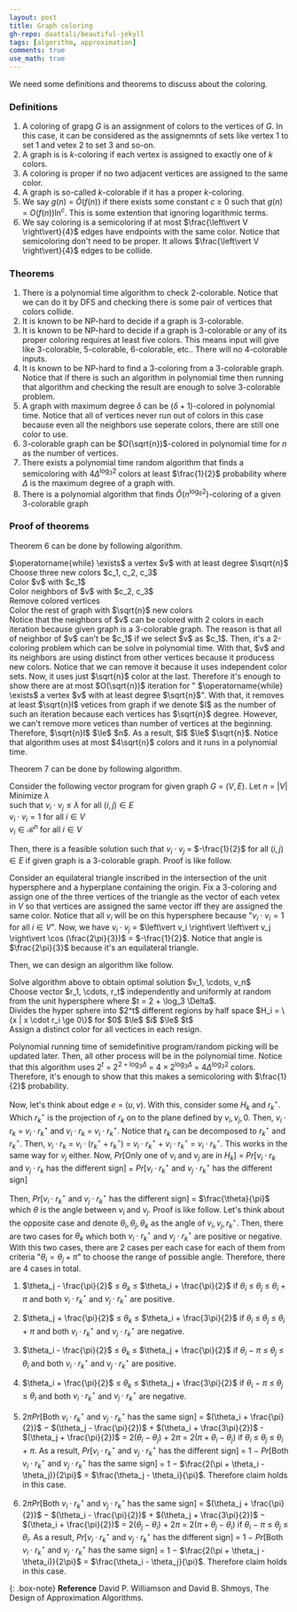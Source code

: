 ```yaml
---
layout: post
title: Graph coloring
gh-repo: daattali/beautiful-jekyll
tags: [algorithm, approximation]
comments: true
use_math: true
---
```


We need some definitions and theorems to discuss about the coloring.

### Definitions
1. A coloring of grapg $G$ is an assignment of colors to the vertices of $G$.
In this case, it can be considered as the assignemnts of sets like vertex 1 to set 1 and vetex 2 to set 3 and so-on.
2. A graph is is $k$-coloring if each vertex is assigned to exactly one of $k$ colors.
3. A coloring is proper if no two adjacent vertices are assigned to the same color.
4. A graph is so-called $k$-colorable if it has a proper $k$-coloring.
5. We say $g(n)$ $=$ $\tilde{O}(f(n))$ if there exists some constant $c$ $\ge$ $0$ such that $g(n)$ $=$ $O(f(n))\ln^c$.
This is some extention that ignoring logarithmic terms.
6. We say coloring is a semicoloring if at most $\frac{\left\vert V \right\vert}{4}$ edges have endpoints with the same color.
Notice that semicoloring don't need to be proper.
It allows $\frac{\left\vert V \right\vert}{4}$ edges to be collide.

### Theorems
1. There is a polynomial time algorithm to check 2-colorable.
Notice that we can do it by DFS and checking there is some pair of vertices that colors collide.
2. It is known to be NP-hard to decide if a graph is 3-colorable.
3. It is known to be NP-hard to decide if a graph is 3-colorable or any of its proper coloring requires at least five colors.
This means input will give like 3-colorable, 5-colorable, 6-colorable, etc..
There will no 4-colorable inputs.
4. It is known to be NP-hard to find a 3-coloring from a 3-colorable graph.
Notice that if there is such an algorithm in polynomial time then running that algorithm and checking the result are enough to solve 3-colorable problem.
5. A graph with maximum degree $\delta$ can be $(\delta + 1)$-colored in polynomial time.
Notice that all of vertices never run out of colors in this case because even all the neighbors use seperate colors, there are still one color to use.
6. 3-colorable graph can be $O(\sqrt{n})$-colored in polynomial time for $n$ as the number of vertices.
7. There exists a polynomial time random algorithm that finds a semicoloring with $4\Delta^{\log_3 2}$ colors at least $\frac{1}{2}$ probability where $\Delta$ is the maximum degree of a graph with.
8. There is a polynomial algorithm that finds $\tilde{O}(n^{\log_6 2})$-coloring of a given 3-colorable graph

### Proof of theorems

Theorem 6 can be done by following algorithm.
<div class="alg">
    $\operatorname{while} \exists$ a vertex $v$ with at least degree $\sqrt{n}$<br>
    <div class="alg">
        Choose three new colors $c_1, c_2, c_3$<br>
        Color $v$ with $c_1$<br>
        Color neighbors of $v$ with $c_2, c_3$<br>
        Remove colored vertices
    </div>
    Color the rest of graph with $\sqrt{n}$ new colors
</div>
Notice that the neighbors of $v$ can be colored with 2 colors in each iteration because given graph is a 3-colorable graph.
The reason is that all of neighbor of $v$ can't be $c_1$ if we select $v$ as $c_1$.
Then, it's a 2-coloring problem which can be solve in polynomial time.
With that, $v$ and its neighbors are using distinct from other vertices because it producess new colors.
Notice that we can remove it because it uses independent color sets.
Now, it uses just $\sqrt{n}$ color at the last.
Therefore it's enough to show there are at most $O(\sqrt{n})$ iteration for " $\operatorname{while} \exists$ a vertex $v$ with at least degree $\sqrt{n}$".
With that, it removes at least $\sqrt{n}I$ vetices from graph if we denote $I$ as the number of such an iteration because each vertices has $\sqrt{n}$ degree.
However, we can't remove more vetices than number of vertices at the beginning.
Therefore, $\sqrt{n}I$ $\le$ $n$.
As a result, $I$ $\le$ $\sqrt{n}$.
Notice that algorithm uses at most $4\sqrt{n}$ colors and it runs in a polynomial time.

Theorem 7 can be done by following algorithm.

Consider the following vector program for given graph $G$ $=$ $(V,E)$.
Let $n$ $=$ $\left\vert V \right\vert$
Minimize $\lambda$<br>
such that
    $v_i \cdot v_j \le \lambda$ for all $(i, j) \in E$<br>
    $v_i \cdot v_i = 1$ for all $i \in V$<br>
    $v_i \in \mathcal{R}^n$ for all $i \in V$<br>

Then, there is a feasible solution such that $v_i \cdot v_j$ $=$ $-\frac{1}{2}$ for all $(i,j) \in E$ if given graph is a 3-colorable graph.
Proof is like follow.

Consider an equilateral triangle inscribed in the intersection of the unit hypersphere and a hyperplane containing the origin.
Fix a 3-coloring and assign one of the three vertices of the triangle as the vector of each vetex in $V$ so that vertices are assigned the same vector iff they are assigned the same color.
Notice that all $v_i$ will be on this hypersphere because "$v_i \cdot v_i = 1$ for all $i \in V$".
Now, we have $v_i \cdot v_j$ $=$ $\left\vert v_i \right\vert \left\vert v_j \right\vert \cos (\frac{2\pi}{3})$ $=$ $-\frac{1}{2}$.
Notice that angle is $\frac{2\pi}{3}$ because it's an equilateral triangle.

Then, we can design an algorithm like follow.
<div class="alg">
    Solve algorithm above to obtain optimal solution $v_1, \cdots, v_n$<br>
    Choose vector $r_1, \cdots, r_t$ independently and uniformly at random from the unit hypersphere where $t = 2 + \log_3 \Delta$.<br>
    Divides the hyper sphere into $2^t$ different regions by half space $H_i = \{x | x \cdot r_i \ge 0\}$ for $0$ $\le$ $i$ $\le$ $t$<br>
    Assign a distinct color for all vectices in each resign.
</div>

Polynomial running time of semidefinitive program/random picking will be updated later.
Then, all other process will be in the polynomial time.
Notice that this algorithm uses $2^t$ $=$ $2^{2 + \log_3 \Delta}$ $=$ $4 \times 2^{\log_3 \Delta}$ $=$ $4 {\Delta}^{\log_3 2}$ colors.
Therefore, it's enough to show that this makes a semicoloring with $\frac{1}{2}$ probability.

Now, let's think about edge $e$ $=$ $(u, v)$.
With this, consider some $H_k$ and $r^{\star}_k$.
Which $r^{\star}_k$ is the projection of $r_k$ on to the plane defined by $v_i, v_j, 0$.
Then, $v_i \cdot r_k$ $=$ $v_i \cdot r^{\star}_k$ and $v_i \cdot r_k$ $=$ $v_i \cdot r^{\star}_k$.
Notice that $r_k$ can be decomposed to $r^{\star}_k$ and $r^{\circ}_k$.
Then, $v_i \cdot r_k$ $=$ 
$v_i \cdot (r^{\star}_k + r^{\circ}_k)$ $=$ 
$v_i \cdot r^{\star}_k$ $+$ $v_i \cdot r^{\circ}_k$ $=$
$v_i \cdot r^{\star}_k$.
This works in the same way for $v_j$ either.
Now, $Pr[\text{Only one of } v_i \text{ and } v_j \text{ are in } H_k]$ $=$
$Pr[v_i \cdot r_k \text{ and } v_j \cdot r_k \text{ has the different sign}]$ $=$ 
$Pr[v_i \cdot r^{\star}_k \text{ and } v_j \cdot r^{\star}_k \text{ has the different sign}]$

Then, $Pr[v_i \cdot r^{\star}_k \text{ and } v_j \cdot r^{\star}_k \text{ has the different sign}]$ $=$ $\frac{\theta}{\pi}$ which $\theta$ is the angle between $v_i$ and $v_j$.
Proof is like follow.
Let's think about the opposite case and denote $\theta_i, \theta_j, \theta_k$ as the angle of $v_i, v_j, r^{\star}_k$.
Then, there are two cases for $\theta_k$ which both $v_i \cdot r^{\star}_k$ and $v_j \cdot r^{\star}_k$ are positive or negative.
With this two cases, there are 2 cases per each case for each of them from criteria "$\theta_i = \theta_j + \pi$" to choose the range of possible angle.
Therefore, there are 4 cases in total.

1. $\theta_j - \frac{\pi}{2}$ $\le$ $\theta_k$ $\le$ $\theta_i + \frac{\pi}{2}$ if $\theta_i$ $\le$ $\theta_j$ $\le$ $\theta_i$ $+$ $\pi$ and both $v_i \cdot r^{\star}_k$ and $v_j \cdot r^{\star}_k$ are positive.
2. $\theta_j + \frac{\pi}{2}$ $\le$ $\theta_k$ $\le$ $\theta_i + \frac{3\pi}{2}$ if $\theta_i$ $\le$ $\theta_j$ $\le$ $\theta_i$ $+$ $\pi$ and both $v_i \cdot r^{\star}_k$ and $v_j \cdot r^{\star}_k$ are negative.
3. $\theta_i - \frac{\pi}{2}$ $\le$ $\theta_k$ $\le$ $\theta_j + \frac{\pi}{2}$ if $\theta_i$ $-$ $\pi$ $\le$ $\theta_j$ $\le$ $\theta_i$ and both $v_i \cdot r^{\star}_k$ and $v_j \cdot r^{\star}_k$ are positive.
4. $\theta_i + \frac{\pi}{2}$ $\le$ $\theta_k$ $\le$ $\theta_j + \frac{3\pi}{2}$ if $\theta_i$ $-$ $\pi$ $\le$ $\theta_j$ $\le$ $\theta_i$ and both $v_i \cdot r^{\star}_k$ and $v_j \cdot r^{\star}_k$ are negative.

1. $2\pi Pr[\text{Both } v_i \cdot r^{\star}_k \text{ and } v_j \cdot r^{\star}_k \text{ has the same sign}]$ $=$
$(\theta_i + \frac{\pi}{2})$ $-$ $(\theta_j - \frac{\pi}{2})$ $+$ $(\theta_i + \frac{3\pi}{2})$ - $(\theta_j + \frac{\pi}{2})$  $=$
$2(\theta_i - \theta_j)$ $+$ $2\pi$ $=$
$2(\pi + \theta_i - \theta_j)$
if $\theta_i$ $\le$ $\theta_j$ $\le$ $\theta_i$ $+$ $\pi$.
As a result, $Pr[v_i \cdot r^{\star}_k \text{ and } v_j \cdot r^{\star}_k \text{ has the different sign}]$ $=$
$1$ $-$ $Pr[\text{Both } v_i \cdot r^{\star}_k \text{ and } v_j \cdot r^{\star}_k \text{ has the same sign}]$ $=$
$1$ $-$ $\frac{2(\pi + \theta_i - \theta_j)}{2\pi}$ $=$ $\frac{\theta_j - \theta_i}{\pi}$.
Therefore claim holds in this case.
2. $2\pi Pr[\text{Both } v_i \cdot r^{\star}_k \text{ and } v_j \cdot r^{\star}_k \text{ has the same sign}]$ $=$
$(\theta_j + \frac{\pi}{2})$ $-$ $(\theta_i - \frac{\pi}{2})$ $+$ $(\theta_j + \frac{3\pi}{2})$ $-$ $(\theta_i + \frac{\pi}{2})$ $=$
$2(\theta_j - \theta_i)$ $+$ $2\pi$ $=$
$2(\pi + \theta_j - \theta_i)$
if $\theta_i$ $-$ $\pi$ $\le$ $\theta_j$ $\le$ $\theta_i$.
As a result, $Pr[v_i \cdot r^{\star}_k \text{ and } v_j \cdot r^{\star}_k \text{ has the different sign}]$ $=$
$1$ $-$ $Pr[\text{Both } v_i \cdot r^{\star}_k \text{ and } v_j \cdot r^{\star}_k \text{ has the same sign}]$ $=$
$1$ $-$ $\frac{2(\pi + \theta_j - \theta_i)}{2\pi}$ $=$ $\frac{\theta_i - \theta_j}{\pi}$.
Therefore claim holds in this case.

{: .box-note}
**Reference** David P. Williamson and David B. Shmoys, The Design of Approximation Algorithms.